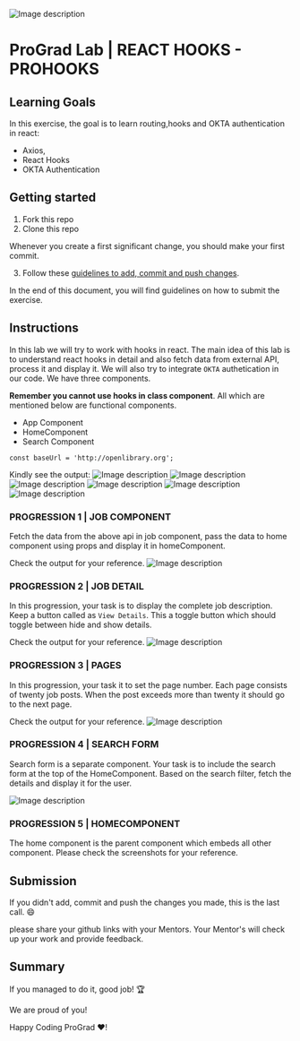 ![Image description](https://i1.faceprep.in/ProGrad/prograd-logo.png)

# ProGrad Lab | REACT HOOKS - PROHOOKS

## Learning Goals

In this exercise, the goal is to learn routing,hooks and OKTA authentication in react:

- Axios,
- React Hooks
- OKTA Authentication

## Getting started

1. Fork this repo
2. Clone this repo

Whenever you create a first significant change, you should make your first commit.

3. Follow these [guidelines to add, commit and push changes](https://github.com/FACEPrep-ProGrad/general-guidelines-labs-project-builders.git).

In the end of this document, you will find guidelines on how to submit the exercise.

## Instructions
In this lab we will try to work with hooks in react. The main idea of this lab is to understand react hooks in detail and also fetch data from external API, process it and display it. We will also try to integrate `OKTA` authetication in our code. 
We have three components.

**Remember you cannot use hooks in class component**. All which are mentioned below are functional components.
- App Component
- HomeComponent
- Search Component

```API DETAILS
const baseUrl = 'http://openlibrary.org';
```

Kindly see the output:
![Image description](https://i1.faceprep.in/ProGrad/hooks-1.png)
![Image description](https://i1.faceprep.in/ProGrad/hooks-2.png)
![Image description](https://i1.faceprep.in/ProGrad/hooks-3.png)
![Image description](https://i1.faceprep.in/ProGrad/hooks-4.png)
![Image description](https://i1.faceprep.in/ProGrad/hooks-5.png)
![Image description](https://i1.faceprep.in/ProGrad/hooks-6.png)
### PROGRESSION 1 | JOB COMPONENT

Fetch the data from the above api in job component, pass the data to home component using props and display it in homeComponent. 

Check the output for your reference.
![Image description](https://i1.faceprep.in/ProGrad/job_1.gif)
### PROGRESSION 2 | JOB DETAIL
In this progression, your task is to display the complete job description. Keep a button called as `View Details`. This a toggle button which should toggle between hide and show details.

Check the output for your reference.
![Image description](https://i1.faceprep.in/ProGrad/job_2-2.gif)

### PROGRESSION 3 | PAGES
In this progression, your task it to set the page number. Each page consists of twenty job posts. When the post exceeds more than twenty it should go to the next page.

Check the output for your reference.
![Image description](https://i1.faceprep.in/ProGrad/job_3.png)


### PROGRESSION 4 | SEARCH FORM
Search form is a separate component. Your task is to include the search form at the top of the HomeComponent. Based on the search filter, fetch the details and display it for the user.

![Image description](https://i1.faceprep.in/ProGrad/job_4.png)

### PROGRESSION 5 | HOMECOMPONENT
The home component is the parent component which embeds all other component. Please check the screenshots for your reference.



## Submission

If you didn't add, commit and push the changes you made, this is the last call. :smile:

please share your github links with your Mentors. Your Mentor's will check up your work and provide feedback. 

## Summary

If you managed to do it, good job! :trophy:

We are proud of you!

Happy Coding ProGrad ❤️!

